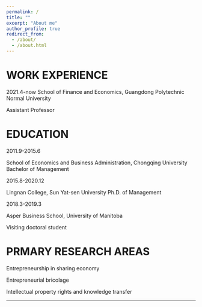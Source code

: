 ```yaml
---
permalink: /
title: ""
excerpt: "About me"
author_profile: true
redirect_from: 
  - /about/
  - /about.html
---
```



WORK EXPERIENCE
======
2021.4-now    School of Finance and Economics, Guangdong Polytechnic Normal University 

Assistant Professor


EDUCATION
======

2011.9-2015.6

School of Economics and Business Administration, Chongqing University 
Bachelor of Management

2015.8-2020.12

Lingnan College, Sun Yat-sen University
Ph.D. of Management

2018.3-2019.3

Asper Business School, University of Manitoba

Visiting doctoral student


PRMARY RESEARCH AREAS
======
Entrepreneurship in sharing economy

Entrepreneurial bricolage

Intellectual property rights and knowledge transfer

------
